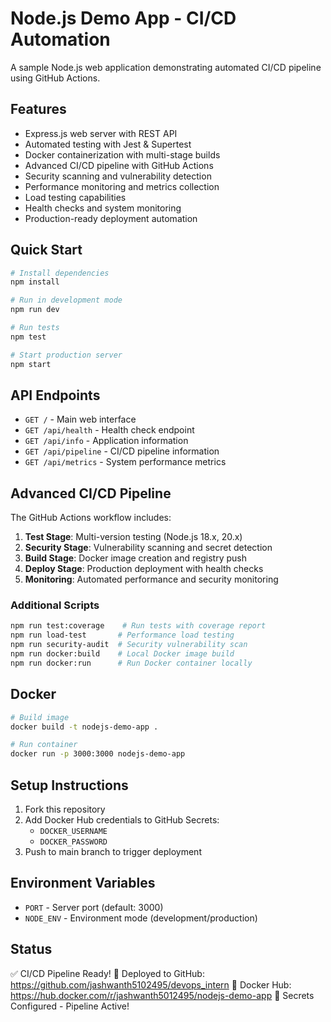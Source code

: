 # Node.js Demo App - CI/CD Automation

A sample Node.js web application demonstrating automated CI/CD pipeline using GitHub Actions.

## Features

- Express.js web server with REST API
- Automated testing with Jest & Supertest
- Docker containerization with multi-stage builds
- Advanced CI/CD pipeline with GitHub Actions
- Security scanning and vulnerability detection
- Performance monitoring and metrics collection
- Load testing capabilities
- Health checks and system monitoring
- Production-ready deployment automation

## Quick Start

```bash
# Install dependencies
npm install

# Run in development mode
npm run dev

# Run tests
npm test

# Start production server
npm start
```

## API Endpoints

- `GET /` - Main web interface
- `GET /api/health` - Health check endpoint
- `GET /api/info` - Application information
- `GET /api/pipeline` - CI/CD pipeline information
- `GET /api/metrics` - System performance metrics

## Advanced CI/CD Pipeline

The GitHub Actions workflow includes:

1. **Test Stage**: Multi-version testing (Node.js 18.x, 20.x)
2. **Security Stage**: Vulnerability scanning and secret detection
3. **Build Stage**: Docker image creation and registry push
4. **Deploy Stage**: Production deployment with health checks
5. **Monitoring**: Automated performance and security monitoring

### Additional Scripts
```bash
npm run test:coverage    # Run tests with coverage report
npm run load-test       # Performance load testing
npm run security-audit  # Security vulnerability scan
npm run docker:build    # Local Docker image build
npm run docker:run      # Run Docker container locally
```

## Docker

```bash
# Build image
docker build -t nodejs-demo-app .

# Run container
docker run -p 3000:3000 nodejs-demo-app
```

## Setup Instructions

1. Fork this repository
2. Add Docker Hub credentials to GitHub Secrets:
   - `DOCKER_USERNAME`
   - `DOCKER_PASSWORD`
3. Push to main branch to trigger deployment

## Environment Variables

- `PORT` - Server port (default: 3000)
- `NODE_ENV` - Environment mode (development/production)

## Status

✅ CI/CD Pipeline Ready!
🚀 Deployed to GitHub: https://github.com/jashwanth5102495/devops_intern
🐳 Docker Hub: https://hub.docker.com/r/jashwanth5012495/nodejs-demo-app
🔧 Secrets Configured - Pipeline Active!